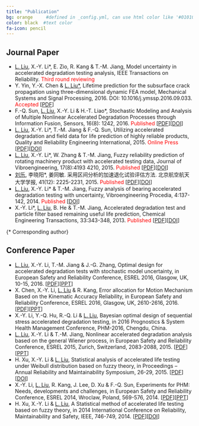 ```yaml
---
title: "Publication"
bg: orange     #defined in _config.yml, can use html color like '#010101'
color: black  #text color
fa-icon: pencil
---
```


## Journal Paper
- <u>L. Liu</u>, X.-Y. Li*, E. Zio, R. Kang & T.-M. Jiang, Model uncertainty in accelerated degradation testing analysis, IEEE Transactions on Reliability. <font color="#FF0000">Third round reviewing</font>
- Y. Yin, Y.-X. Chen & <u>L. Liu*</u>, Lifetime prediction for the subsurface crack propagation using three-dimensional dynamic FEA model, Mechanical Systems and Signal Processing, 2016. DOI:	10.1016/j.ymssp.2016.09.033. <font color="#FF0000">Accepted</font> [<a href= "llbuaa.github.io/paper/ymssp.4548.pdf">PDF</a>]
- F.-Q. Sun, <u>L. Liu</u>, X.-Y. Li & H.-T. Liao*, Stochastic Modeling and Analysis of Multiple Nonlinear Accelerated Degradation Processes through Information Fusion, Sensors, 16(8): 1242, 2016. <font color="#FF0000">Published</font> [<a href= "llbuaa.github.io/paper/sensors.139715.pdf">PDF</a>][[DOI](http://www.mdpi.com/1424-8220/16/8/1242)]
- <u>L. Liu</u>, X.-Y. Li*, T.-M. Jiang & F.-Q. Sun, Utilizing accelerated degradation and field data for life prediction of highly reliable products, Quality and Reliability Engineering International, 2015. <font color="#FF0000">Online Press</font> [<a href= "llbuaa.github.io/paper/10.1002-qre.1935.pdf">PDF</a>][[DOI](http://onlinelibrary.wiley.com/enhanced/doi/10.1002/qre.1935)]
- <u>L. Liu</u>, X.-Y. Li*, W. Zhang & T.-M. Jiang, Fuzzy reliability prediction of rotating machinery product with accelerated testing data, Journal of Vibroengineering, 17(8):4193 4210, 2015. <font color="#FF0000">Published</font> [<a href= "llbuaa.github.io/paper/jve.15970.pdf">PDF</a>][[DOI](http://www.jve.lt/Vibro/JVE-2015-17-8/JVE01715121830.html)]
- <u>刘乐</u>, 李晓阳*, 姜同敏. 采用区间分析的加速退化试验评估方法. 北京航空航天大学学报, 41(12): 2225-2231, 2015. <font color="#FF0000">Published</font> [<a href= "llbuaa.github.io/paper/jbuaa.2015.pdf">PDF</a>][[DOI](http://bhxb.buaa.edu.cn/CN/abstract/abstract13635.shtml)]
- <u>L. Liu</u>, X.-Y. Li* & T.-M. Jiang, Fuzzy analysis of bearing accelerated degradation testing with uncertainty, Vibroengineering Procedia, 4:137-142, 2014. <font color="#FF0000">Published</font> [[DOI](http://www.jve.lt/Vibro/VP-2014-4/VP00414110025.html)]
- X.-Y. Li*, <u>L. Liu</u>, B. He & T.-M. Jiang, Accelerated degradation test and particle filter based remaining useful life prediction, Chemical Engineering Transactions, 33:343-348, 2013. <font color="#FF0000">Published</font> [<a href= "http://www.aidic.it/cet/13/33/058.pdf">PDF</a>][[DOI](http://www.aidic.it/cet/13/33/058.pdf)]

{* Corresponding author}

## Conference Paper
- <u>L. Liu</u>, X.-Y. Li, T.-M. Jiang & J.-G. Zhang, Optimal design for accelerated degradation tests with stochastic model uncertainty, in European Safety and Reliability Conference, ESREL 2016, Glasgow, UK, 10-15, 2016. [<a href= "llbuaa.github.io/paper/esrel.2016.1.pdf">PDF</a>][<a href= "llbuaa.github.io/paper/esrel.2016.1.ppt.pdf">PPT</a>]
- X. Chen, X.-Y. Li, <u>L. Liu</u> & R. Kang, Error allocation for Motion Mechanism Based on the Kinematic Accuracy Reliability, in European Safety and Reliability Conference, ESREL 2016, Glasgow, UK, 2610-2616, 2016. [<a href= "llbuaa.github.io/paper/esrel.2016.2.pdf">PDF</a>][<a href= "llbuaa.github.io/paper/esrel.2016.2.ppt.pdf">PPT</a>]
- X.-Y. Li, Y.-Q. Hu, R.-Q. Li & <u>L. Liu</u>, Bayesian optimal design of sequential stress accelerated degradation testing, in 2016 Prognostics & System Health Management Conference, PHM-2016, Chengdu, China.
- <u>L. Liu</u>, X.-Y. Li & T.-M. Jiang, Nonlinear accelerated degradation analysis based on the general Wiener process, in European Safety and Reliability Conference, ESREL 2015, Zurich, Switzerland, 2083-2088, 2015. [<a href= "llbuaa.github.io/paper/esrel.2015.pdf">PDF</a>][<a href= "llbuaa.github.io/paper/esrel.2015.ppt.pdf">PPT</a>]
- H. Xu, X.-Y. Li & <u>L. Liu</u>, Statistical analysis of accelerated life testing under Weibull distribution based on fuzzy theory, in Proceedings – Annual Reliability and Maintainability Symposium, 26-29, 2015. [<a href= "llbuaa.github.io/paper/rams.2015.pdf">PDF</a>][[DOI](http://ieeexplore.ieee.org/xpls/abs_all.jsp?arnumber=7105078)]
- X.-Y. Li, <u>L. Liu</u>, R. Kang, J. Lee, D. Xu & F.-Q. Sun, Experiments for PHM: Needs, developments and challenges, in European Safety and Reliability Conference, ESREL 2014, Wroclaw, Poland, 569-576, 2014. [<a href= "llbuaa.github.io/paper/esrel.2014.pdf">PDF</a>][<a href= "llbuaa.github.io/paper/esrel.2014.ppt.pdf">PPT</a>]
- H. Xu, X.-Y. Li & <u>L. Liu</u>, A Statistical method of accelerated life testing based on fuzzy theory, in 2014 International Conference on Reliability, Maintainability and Safety, IEEE, 746-749, 2014. [<a href= "llbuaa.github.io/paper/icrms.2014.pdf">PDF</a>][[DOI](http://ieeexplore.ieee.org/xpls/abs_all.jsp?arnumber=7107297&tag=1)]
